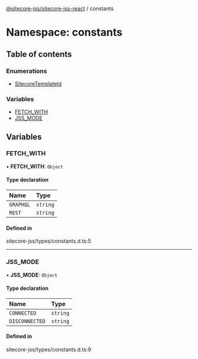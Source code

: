 [@sitecore-jss/sitecore-jss-react](../README.md) / constants

# Namespace: constants

## Table of contents

### Enumerations

- [SitecoreTemplateId](../enums/constants.SitecoreTemplateId.md)

### Variables

- [FETCH\_WITH](constants.md#fetch_with)
- [JSS\_MODE](constants.md#jss_mode)

## Variables

### FETCH\_WITH

• **FETCH\_WITH**: `Object`

#### Type declaration

| Name | Type |
| :------ | :------ |
| `GRAPHQL` | `string` |
| `REST` | `string` |

#### Defined in

sitecore-jss/types/constants.d.ts:5

___

### JSS\_MODE

• **JSS\_MODE**: `Object`

#### Type declaration

| Name | Type |
| :------ | :------ |
| `CONNECTED` | `string` |
| `DISCONNECTED` | `string` |

#### Defined in

sitecore-jss/types/constants.d.ts:9
